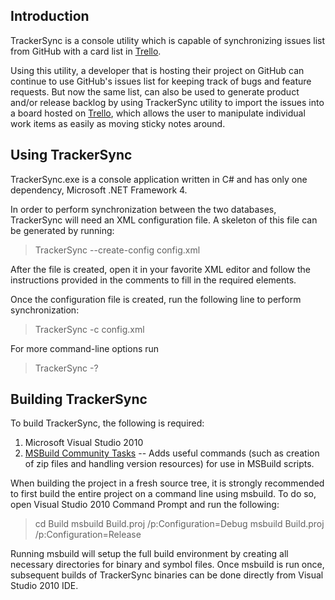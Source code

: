 Introduction
------------
TrackerSync is a console utility which is capable of synchronizing issues list from GitHub with a card list in [Trello][2].

Using this utility, a developer that is hosting their project on GitHub can continue to use GitHub's issues list for keeping track of bugs and feature requests. But now the same list, can also be used to generate product and/or release backlog by using TrackerSync utility to import the issues into a board hosted on [Trello][2], which allows the user to manipulate individual work items as easily as moving sticky notes around.


Using TrackerSync
-----------------
TrackerSync.exe is a console application written in C# and has only one dependency, Microsoft .NET Framework 4.

In order to perform synchronization between the two databases, TrackerSync will need an XML configuration file. A skeleton of this file can be generated by running:
> TrackerSync --create-config config.xml

After the file is created, open it in your favorite XML editor and follow the instructions provided in the comments to fill in the required elements.

Once the configuration file is created, run the following line to perform synchronization:
> TrackerSync -c config.xml

For more command-line options run
> TrackerSync -? 


Building TrackerSync
--------------------
To build TrackerSync, the following is required:
1. Microsoft Visual Studio 2010
2. [MSBuild Community Tasks][1] -- Adds useful commands (such as creation of zip files and handling version resources) for use in MSBuild scripts.

When building the project in a fresh source tree, it is strongly recommended to first build the entire project on a command line using msbuild. To do so, open Visual Studio 2010 Command Prompt and run the following:
> cd Build
> msbuild Build.proj /p:Configuration=Debug
> msbuild Build.proj /p:Configuration=Release

Running msbuild will setup the full build environment by creating all necessary directories for binary and symbol files. Once msbuild is run once, subsequent builds of TrackerSync binaries can be done directly from Visual Studio 2010 IDE.



[1]: http://msbuildtasks.tigris.org/
[2]: https://www.trello.com/
